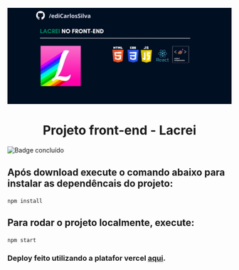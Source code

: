 ![Imagem Capa do projeto Teste Técnico](banner.png)
<h1 align="center"> Projeto front-end - Lacrei</h1>

![Badge concluído](https://img.shields.io/badge/STATUS-CONCLUÍDO-green&style=social) 

## Após download execute o comando abaixo para instalar as dependêncais do projeto:
```
npm install
```

## Para rodar o projeto localmente, execute:
```
npm start
```

### Deploy feito utilizando a platafor vercel [aqui](https://desafio-lacrei-rho.vercel.app/).

